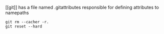 [[git]] has a file named .gitattributes responsible for defining attributes to namepaths

```shell
git rm --cacher -r.
git reset --hard
```